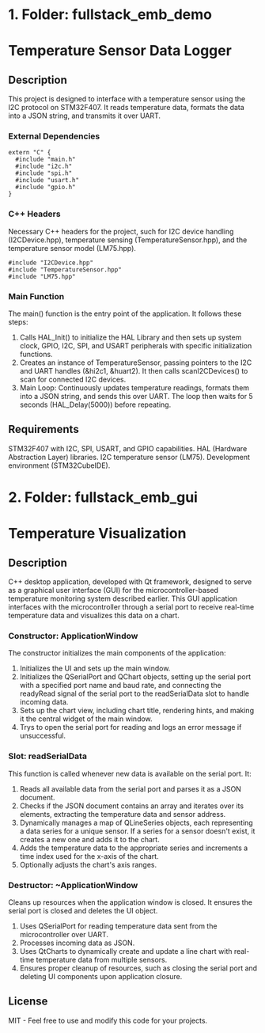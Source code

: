 # 1. Folder: fullstack_emb_demo
# Temperature Sensor Data Logger
## Description
This project is designed to interface with a temperature sensor using the I2C protocol on STM32F407. It reads temperature data, formats the data into a JSON string, and transmits it over UART. 

### External Dependencies
```
extern "C" {
  #include "main.h"
  #include "i2c.h"
  #include "spi.h"
  #include "usart.h"
  #include "gpio.h"
}
```

### C++ Headers
Necessary C++ headers for the project, such for I2C device handling (I2CDevice.hpp), temperature sensing (TemperatureSensor.hpp), and the temperature sensor model (LM75.hpp).

```
#include "I2CDevice.hpp"
#include "TemperatureSensor.hpp"
#include "LM75.hpp"
```
### Main Function
The main() function is the entry point of the application. It follows these steps:

1. Calls HAL_Init() to initialize the HAL Library and then sets up system clock, GPIO, I2C, SPI, and USART peripherals with specific initialization functions. 
2. Creates an instance of TemperatureSensor, passing pointers to the I2C and UART handles (&hi2c1, &huart2). It then calls scanI2CDevices() to scan for connected I2C devices.
3. Main Loop: Continuously updates temperature readings, formats them into a JSON string, and sends this over UART. The loop then waits for 5 seconds (HAL_Delay(5000)) before repeating.

## Requirements
STM32F407 with I2C, SPI, USART, and GPIO capabilities.
HAL (Hardware Abstraction Layer) libraries.
I2C temperature sensor (LM75).
Development environment (STM32CubeIDE).

# 2. Folder: fullstack_emb_gui
# Temperature Visualization
## Description
C++ desktop application, developed with Qt framework, designed to serve as a graphical user interface (GUI) for the microcontroller-based temperature monitoring system described earlier. This GUI application interfaces with the microcontroller through a serial port to receive real-time temperature data and visualizes this data on a chart. 

### Constructor: ApplicationWindow
The constructor initializes the main components of the application:

1. Initializes the UI and sets up the main window.
2. Initializes the QSerialPort and QChart objects, setting up the serial port with a specified port name and baud rate, and connecting the readyRead signal of the serial port to the readSerialData slot to handle incoming data.
3. Sets up the chart view, including chart title, rendering hints, and making it the central widget of the main window.
4. Trys to open the serial port for reading and logs an error message if unsuccessful.

### Slot: readSerialData
This function is called whenever new data is available on the serial port. It:

1. Reads all available data from the serial port and parses it as a JSON document.
2. Checks if the JSON document contains an array and iterates over its elements, extracting the temperature data and sensor address.
3. Dynamically manages a map of QLineSeries objects, each representing a data series for a unique sensor. If a series for a sensor doesn't exist, it creates a new one and adds it to the chart.
4. Adds the temperature data to the appropriate series and increments a time index used for the x-axis of the chart.
5. Optionally adjusts the chart's axis ranges.

### Destructor: ~ApplicationWindow
Cleans up resources when the application window is closed. It ensures the serial port is closed and deletes the UI object.

1. Uses QSerialPort for reading temperature data sent from the microcontroller over UART.
2. Processes incoming data as JSON.
3. Uses QtCharts to dynamically create and update a line chart with real-time temperature data from multiple sensors.
4. Ensures proper cleanup of resources, such as closing the serial port and deleting UI components upon application closure.



## License
MIT - Feel free to use and modify this code for your projects.